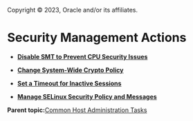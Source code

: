 Copyright © 2023, Oracle and/or its affiliates.

# Security Management Actions

-   **[Disable SMT to Prevent CPU Security Issues](../topics/disable_smt.md)**  

-   **[Change System-Wide Crypto Policy](../topics/modify_crypto.md)**  

-   **[Set a Timeout for Inactive Sessions](../topics/set_session_time_out_for_web_console.md)**  

-   **[Manage SELinux Security Policy and Messages](../topics/cockpit-selinux_manage.md)**  


**Parent topic:**[Common Host Administration Tasks](../topics/common_administration.md)


